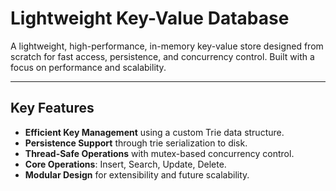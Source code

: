 # Lightweight Key-Value Database

A lightweight, high-performance, in-memory key-value store designed from scratch for fast access, persistence, and concurrency control. Built with a focus on performance and scalability.

---

## Key Features

- **Efficient Key Management** using a custom Trie data structure.
- **Persistence Support** through trie serialization to disk.
- **Thread-Safe Operations** with mutex-based concurrency control.
- **Core Operations**: Insert, Search, Update, Delete.
- **Modular Design** for extensibility and future scalability.